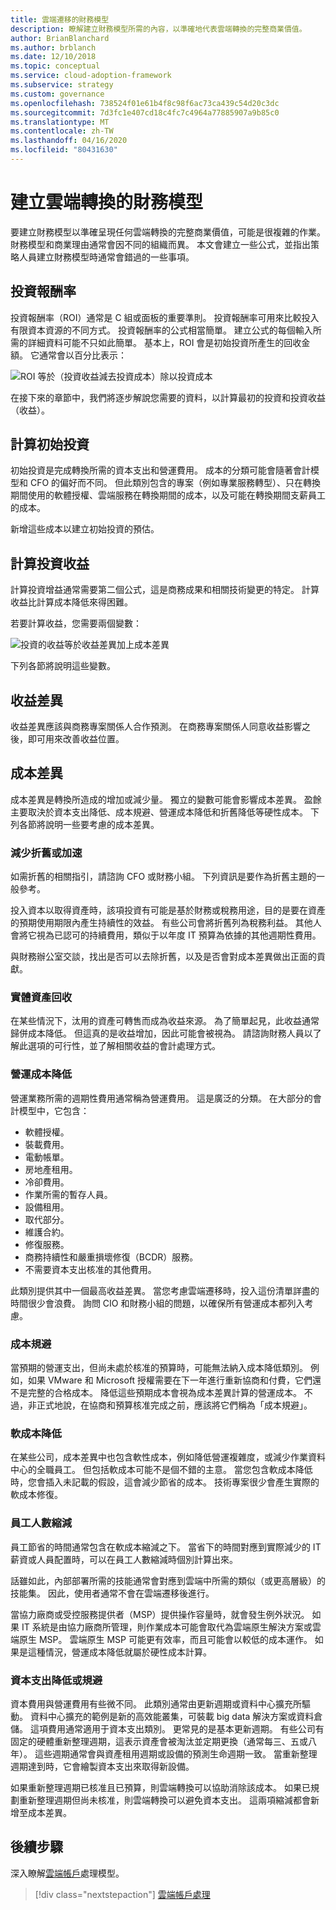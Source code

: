 ```yaml
---
title: 雲端遷移的財務模型
description: 瞭解建立財務模型所需的內容，以準確地代表雲端轉換的完整商業價值。
author: BrianBlanchard
ms.author: brblanch
ms.date: 12/10/2018
ms.topic: conceptual
ms.service: cloud-adoption-framework
ms.subservice: strategy
ms.custom: governance
ms.openlocfilehash: 738524f01e61b4f8c98f6ac73ca439c54d20c3dc
ms.sourcegitcommit: 7d3fc1e407cd18c4fc7c4964a77885907a9b85c0
ms.translationtype: MT
ms.contentlocale: zh-TW
ms.lasthandoff: 04/16/2020
ms.locfileid: "80431630"
---
```

# <a name="create-a-financial-model-for-cloud-transformation"></a>建立雲端轉換的財務模型

要建立財務模型以準確呈現任何雲端轉換的完整商業價值，可能是很複雜的作業。 財務模型和商業理由通常會因不同的組織而異。 本文會建立一些公式，並指出策略人員建立財務模型時通常會錯過的一些事項。

## <a name="return-on-investment"></a>投資報酬率

投資報酬率（ROI）通常是 C 組或面板的重要準則。 投資報酬率可用來比較投入有限資本資源的不同方式。 投資報酬率的公式相當簡單。 建立公式的每個輸入所需的詳細資料可能不只如此簡單。 基本上，ROI 會是初始投資所產生的回收金額。 它通常會以百分比表示：

![ROI 等於（投資收益減去投資成本）除以投資成本](../_images/strategy/formula-roi.png)

在接下來的章節中，我們將逐步解說您需要的資料，以計算最初的投資和投資收益（收益）。

## <a name="calculate-initial-investment"></a>計算初始投資

初始投資是完成轉換所需的資本支出和營運費用。 成本的分類可能會隨著會計模型和 CFO 的偏好而不同。 但此類別包含的專案（例如專業服務轉型）、只在轉換期間使用的軟體授權、雲端服務在轉換期間的成本，以及可能在轉換期間支薪員工的成本。

新增這些成本以建立初始投資的預估。

## <a name="calculate-the-gain-from-investment"></a>計算投資收益

計算投資增益通常需要第二個公式，這是商務成果和相關技術變更的特定。 計算收益比計算成本降低來得困難。

若要計算收益，您需要兩個變數：

![投資的收益等於收益差異加上成本差異](../_images/strategy/formula-gain-from-investment.png)

下列各節將說明這些變數。

## <a name="revenue-deltas"></a>收益差異

收益差異應該與商務專案關係人合作預測。 在商務專案關係人同意收益影響之後，即可用來改善收益位置。

## <a name="cost-deltas"></a>成本差異

成本差異是轉換所造成的增加或減少量。 獨立的變數可能會影響成本差異。 盈餘主要取決於資本支出降低、成本規避、營運成本降低和折舊降低等硬性成本。 下列各節將說明一些要考慮的成本差異。

### <a name="depreciation-reduction-or-acceleration"></a>減少折舊或加速

如需折舊的相關指引，請諮詢 CFO 或財務小組。 下列資訊是要作為折舊主題的一般參考。

投入資本以取得資產時，該項投資有可能是基於財務或稅務用途，目的是要在資產的預期使用期限內產生持續性的效益。 有些公司會將折舊列為稅務利益。 其他人會將它視為已認可的持續費用，類似于以年度 IT 預算為依據的其他週期性費用。

與財務辦公室交談，找出是否可以去除折舊，以及是否會對成本差異做出正面的貢獻。

### <a name="physical-asset-recovery"></a>實體資產回收

在某些情況下，汰用的資產可轉售而成為收益來源。 為了簡單起見，此收益通常歸併成本降低。 但這真的是收益增加，因此可能會被視為。 請諮詢財務人員以了解此選項的可行性，並了解相關收益的會計處理方式。

### <a name="operational-cost-reductions"></a>營運成本降低

營運業務所需的週期性費用通常稱為營運費用。 這是廣泛的分類。 在大部分的會計模型中，它包含：

- 軟體授權。
- 裝載費用。
- 電動帳單。
- 房地產租用。
- 冷卻費用。
- 作業所需的暫存人員。
- 設備租用。
- 取代部分。
- 維護合約。
- 修復服務。
- 商務持續性和嚴重損壞修復（BCDR）服務。
- 不需要資本支出核准的其他費用。

此類別提供其中一個最高收益差異。 當您考慮雲端遷移時，投入這份清單詳盡的時間很少會浪費。 詢問 CIO 和財務小組的問題，以確保所有營運成本都列入考慮。

### <a name="cost-avoidance"></a>成本規避

當預期的營運支出，但尚未處於核准的預算時，可能無法納入成本降低類別。 例如，如果 VMware 和 Microsoft 授權需要在下一年進行重新協商和付費，它們還不是完整的合格成本。 降低這些預期成本會視為成本差異計算的營運成本。 不過，非正式地說，在協商和預算核准完成之前，應該將它們稱為「成本規避」。

### <a name="soft-cost-reductions"></a>軟成本降低

在某些公司，成本差異中也包含軟性成本，例如降低營運複雜度，或減少作業資料中心的全職員工。 但包括軟成本可能不是個不錯的主意。 當您包含軟成本降低時，您會插入未記載的假設，這會減少節省的成本。 技術專案很少會產生實際的軟成本修復。

### <a name="headcount-reductions"></a>員工人數縮減

員工節省的時間通常包含在軟成本縮減之下。 當省下的時間對應到實際減少的 IT 薪資或人員配置時，可以在員工人數縮減時個別計算出來。

話雖如此，內部部署所需的技能通常會對應到雲端中所需的類似（或更高層級）的技能集。 因此，使用者通常不會在雲端遷移後進行。

當協力廠商或受控服務提供者（MSP）提供操作容量時，就會發生例外狀況。 如果 IT 系統是由協力廠商所管理，則作業成本可能會取代為雲端原生解決方案或雲端原生 MSP。 雲端原生 MSP 可能更有效率，而且可能會以較低的成本運作。 如果是這種情況，營運成本降低就屬於硬性成本計算。

### <a name="capital-expense-reductions-or-avoidance"></a>資本支出降低或規避

資本費用與營運費用有些微不同。 此類別通常由更新週期或資料中心擴充所驅動。 資料中心擴充的範例是新的高效能叢集，可裝載 big data 解決方案或資料倉儲。 這項費用通常適用于資本支出類別。 更常見的是基本更新週期。 有些公司有固定的硬體重新整理週期，這表示資產會被淘汰並定期更換（通常每三、五或八年）。 這些週期通常會與資產租用週期或設備的預測生命週期一致。 當重新整理週期達到時，它會繪製資本支出來取得新設備。

如果重新整理週期已核准且已預算，則雲端轉換可以協助消除該成本。 如果已規劃重新整理週期但尚未核准，則雲端轉換可以避免資本支出。 這兩項縮減都會新增至成本差異。

## <a name="next-steps"></a>後續步驟

深入瞭解[雲端帳戶](./cloud-accounting.md)處理模型。

> [!div class="nextstepaction"]
> [雲端帳戶處理](./cloud-accounting.md)
